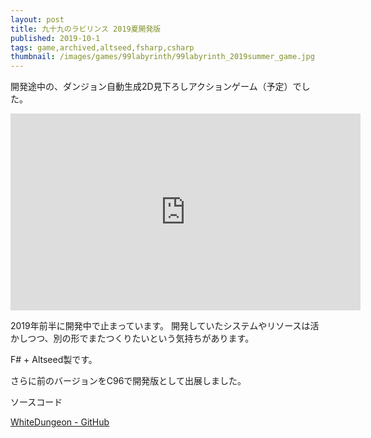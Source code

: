```yaml
---
layout: post
title: 九十九のラビリンス 2019夏開発版
published: 2019-10-1
tags: game,archived,altseed,fsharp,csharp
thumbnail: /images/games/99labyrinth/99labyrinth_2019summer_game.jpg
---
```


開発途中の、ダンジョン自動生成2D見下ろしアクションゲーム（予定）でした。

<!--more-->

<p>
    <iframe width="560" height="315" src="https://www.youtube.com/embed/-SMUDiT-xSw" frameborder="0" allow="accelerometer; autoplay; clipboard-write; encrypted-media; gyroscope; picture-in-picture" allowfullscreen></iframe>
</p>

2019年前半に開発中で止まっています。
開発していたシステムやリソースは活かしつつ、別の形でまたつくりたいという気持ちがあります。

F# + Altseed製です。

さらに前のバージョンをC96で開発版として出展しました。

ソースコード

[WhiteDungeon - GitHub](https://github.com/wraikny/WhiteDungeon)
